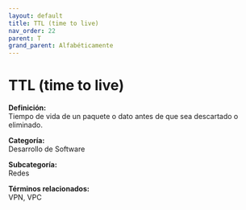 ```yaml
---
layout: default
title: TTL (time to live)
nav_order: 22
parent: T
grand_parent: Alfabéticamente
---
```


# TTL (time to live)

**Definición:**  
Tiempo de vida de un paquete o dato antes de que sea descartado o eliminado.

**Categoría:**  
Desarrollo de Software  

**Subcategoría:**  
Redes

**Términos relacionados:**  
VPN, VPC
